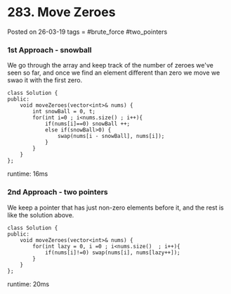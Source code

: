# 283. Move Zeroes
Posted on 26-03-19
tags =  #brute_force #two_pointers

### 1st Approach - snowball

We go through the array and keep track of the number of zeroes we've seen so far, and once we find an element different than zero we move we swao it with the first zero.

```
class Solution {
public:
    void moveZeroes(vector<int>& nums) {
        int snowBall = 0, t;
        for(int i=0 ; i<nums.size() ; i++){
            if(nums[i]==0) snowBall ++;
            else if(snowBall>0) {
                swap(nums[i - snowBall], nums[i]);
            }
        }
    }
};
```

runtime: 16ms

### 2nd Approach - two pointers

We keep a pointer that has just non-zero elements before it, and the rest is like the solution above.

```
class Solution {
public:
    void moveZeroes(vector<int>& nums) {
        for(int lazy = 0, i =0 ; i<nums.size()  ; i++){
            if(nums[i]!=0) swap(nums[i], nums[lazy++]);
        }
    }
};
```

runtime: 20ms
